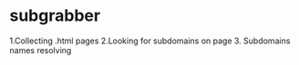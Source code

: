 # subgrabber
1.Collecting .html pages 
2.Looking for subdomains on page 
3. Subdomains names resolving
